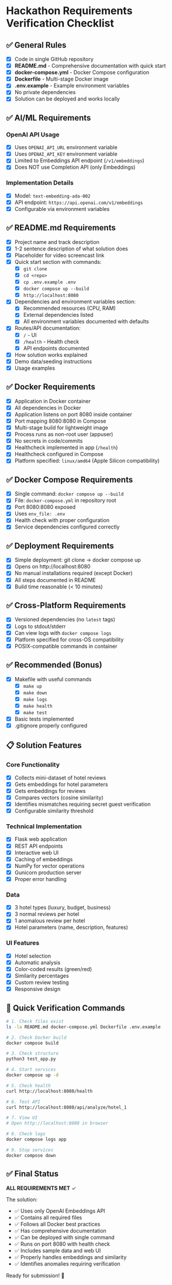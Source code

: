 # Hackathon Requirements Verification Checklist

## ✅ General Rules

- [x] Code in single GitHub repository
- [x] **README.md** - Comprehensive documentation with quick start
- [x] **docker-compose.yml** - Docker Compose configuration
- [x] **Dockerfile** - Multi-stage Docker image
- [x] **.env.example** - Example environment variables
- [x] No private dependencies
- [x] Solution can be deployed and works locally

## ✅ AI/ML Requirements

### OpenAI API Usage
- [x] Uses `OPENAI_API_URL` environment variable
- [x] Uses `OPENAI_API_KEY` environment variable
- [x] Limited to Embeddings API endpoint (`/v1/embeddings`)
- [x] Does NOT use Completion API (only Embeddings)

### Implementation Details
- [x] Model: `text-embedding-ada-002`
- [x] API endpoint: `https://api.openai.com/v1/embeddings`
- [x] Configurable via environment variables

## ✅ README.md Requirements

- [x] Project name and track description
- [x] 1-2 sentence description of what solution does
- [x] Placeholder for video screencast link
- [x] Quick start section with commands:
  - [x] `git clone`
  - [x] `cd <repo>`
  - [x] `cp .env.example .env`
  - [x] `docker compose up --build`
  - [x] `http://localhost:8080`
- [x] Dependencies and environment variables section:
  - [x] Recommended resources (CPU, RAM)
  - [x] External dependencies listed
  - [x] All environment variables documented with defaults
- [x] Routes/API documentation:
  - [x] `/` - UI
  - [x] `/health` - Health check
  - [x] API endpoints documented
- [x] How solution works explained
- [x] Demo data/seeding instructions
- [x] Usage examples

## ✅ Docker Requirements

- [x] Application in Docker container
- [x] All dependencies in Docker
- [x] Application listens on port 8080 inside container
- [x] Port mapping 8080:8080 in Compose
- [x] Multi-stage build for lightweight image
- [x] Process runs as non-root user (appuser)
- [x] No secrets in code/commits
- [x] Healthcheck implemented in app (`/health`)
- [x] Healthcheck configured in Compose
- [x] Platform specified: `linux/amd64` (Apple Silicon compatibility)

## ✅ Docker Compose Requirements

- [x] Single command: `docker compose up --build`
- [x] File: `docker-compose.yml` in repository root
- [x] Port 8080:8080 exposed
- [x] Uses `env_file: .env`
- [x] Health check with proper configuration
- [x] Service dependencies configured correctly

## ✅ Deployment Requirements

- [x] Simple deployment: git clone → docker compose up
- [x] Opens on http://localhost:8080
- [x] No manual installations required (except Docker)
- [x] All steps documented in README
- [x] Build time reasonable (< 10 minutes)

## ✅ Cross-Platform Requirements

- [x] Versioned dependencies (no `latest` tags)
- [x] Logs to stdout/stderr
- [x] Can view logs with `docker compose logs`
- [x] Platform specified for cross-OS compatibility
- [x] POSIX-compatible commands in container

## ✅ Recommended (Bonus)

- [x] Makefile with useful commands
  - [x] `make up`
  - [x] `make down`
  - [x] `make logs`
  - [x] `make health`
  - [x] `make test`
- [x] Basic tests implemented
- [x] .gitignore properly configured

## 📋 Solution Features

### Core Functionality
- [x] Collects mini-dataset of hotel reviews
- [x] Gets embeddings for hotel parameters
- [x] Gets embeddings for reviews
- [x] Compares vectors (cosine similarity)
- [x] Identifies mismatches requiring secret guest verification
- [x] Configurable similarity threshold

### Technical Implementation
- [x] Flask web application
- [x] REST API endpoints
- [x] Interactive web UI
- [x] Caching of embeddings
- [x] NumPy for vector operations
- [x] Gunicorn production server
- [x] Proper error handling

### Data
- [x] 3 hotel types (luxury, budget, business)
- [x] 3 normal reviews per hotel
- [x] 1 anomalous review per hotel
- [x] Hotel parameters (name, description, features)

### UI Features
- [x] Hotel selection
- [x] Automatic analysis
- [x] Color-coded results (green/red)
- [x] Similarity percentages
- [x] Custom review testing
- [x] Responsive design

## 🎯 Quick Verification Commands

```bash
# 1. Check files exist
ls -la README.md docker-compose.yml Dockerfile .env.example

# 2. Check Docker build
docker compose build

# 3. Check structure
python3 test_app.py

# 4. Start services
docker compose up -d

# 5. Check health
curl http://localhost:8080/health

# 6. Test API
curl http://localhost:8080/api/analyze/hotel_1

# 7. View UI
# Open http://localhost:8080 in browser

# 8. Check logs
docker compose logs app

# 9. Stop services
docker compose down
```

## ✅ Final Status

**ALL REQUIREMENTS MET** ✓

The solution:
- ✅ Uses only OpenAI Embeddings API
- ✅ Contains all required files
- ✅ Follows all Docker best practices
- ✅ Has comprehensive documentation
- ✅ Can be deployed with single command
- ✅ Runs on port 8080 with health check
- ✅ Includes sample data and web UI
- ✅ Properly handles embeddings and similarity
- ✅ Identifies anomalies requiring verification

Ready for submission! 🚀
